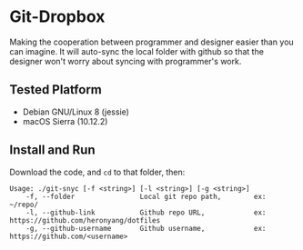 # Git-Dropbox

Making the cooperation between programmer and designer easier than you can imagine. It will auto-sync the local folder with github so that the designer won't worry about syncing with programmer's work.

## Tested Platform
- Debian GNU/Linux 8 (jessie)
- macOS Sierra (10.12.2)

## Install and Run

Download the code, and ```cd``` to that folder, then:

```
Usage: ./git-snyc [-f <string>] [-l <string>] [-g <string>]
    -f, --folder                Local git repo path,        ex: ~/repo/
    -l, --github-link           Github repo URL,            ex: https://github.com/heronyang/dotfiles
    -g, --github-username       Github username,            ex: https://github.com/<username>
```
